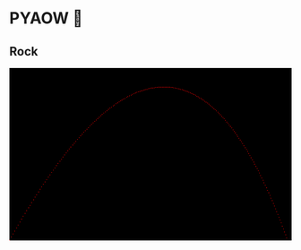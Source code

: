 # PYAOW :rocket:

## Rock

![rock](https://raw.githubusercontent.com/pairing-with-matt-and-mike/pyaow/master/rock.png "rock")
